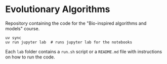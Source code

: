 # Evolutionary Algorithms

Repository containing the code for the "Bio-inspired algorithms and models" course.

```shell
uv sync
uv run jupyter lab  # runs jupyter lab for the notebooks
```

Each `lab` folder contains a `run.sh` script or a `README.md` file with instructions on how to run the code.

